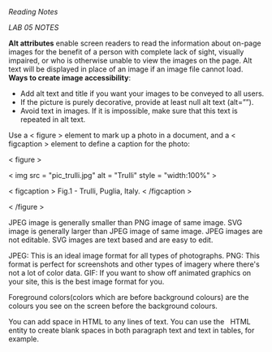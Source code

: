 *Reading Notes*

*LAB 05 NOTES*

**Alt attributes** enable screen readers to read the information about on-page images for the benefit of a person with complete lack of sight, visually impaired, or who is otherwise unable to view the images on the page. Alt text will be displayed in place of an image if an image file cannot load.
**Ways to create image accessibility**:
- Add alt text and title if you want your images to be conveyed to all users.
- If the picture is purely decorative, provide at least null alt text (alt=””).
- Avoid text in images. If it is impossible, make sure that this text is repeated in alt text.

Use a < figure > element to mark up a photo in a document, and a < figcaption > element to define a caption for the photo:

< figure >
  
  < img src = "pic_trulli.jpg" alt = "Trulli" style = "width:100%" >
  
  < figcaption > Fig.1 - Trulli, Puglia, Italy. < /figcaption >

< /figure >

JPEG image is generally smaller than PNG image of same image. SVG image is generally larger than JPEG image of same image. JPEG images are not editable. SVG images are text based and are easy to edit.

JPEG: This is an ideal image format for all types of photographs. PNG: This format is perfect for screenshots and other types of imagery where there's not a lot of color data. GIF: If you want to show off animated graphics on your site, this is the best image format for you.

Foreground colors(colors which are before background colours) are the colours you see on the screen before the background colours.


You can add space in HTML to any lines of text. You can use the &nbsp; HTML entity to create blank spaces in both paragraph text and text in tables, for example.

